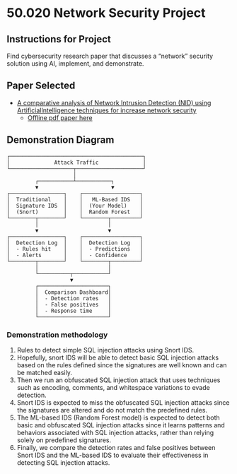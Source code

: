 # 50.020 Network Security Project

## Instructions for Project
Find cybersecurity research paper that discusses a “network” security solution using AI, implement, and demonstrate.

## Paper Selected
- [A comparative analysis of Network Intrusion Detection (NID) using ArtificialIntelligence techniques for increase network security](https://ijsra.net/sites/default/files/IJSRA-2024-2664.pdf)
    - [Offline pdf paper here](docs/IJSRA-2024-2664.pdf)


## Demonstration Diagram

```
┌──────────────────────────────────────────┐
│              Attack Traffic              │
└────────────────────┬─────────────────────┘
                     │
         ┌───────────┴───────────┐
         ▼                       ▼
┌─────────────────┐    ┌──────────────────┐
│  Traditional    │    │   ML-Based IDS   │
│  Signature IDS  │    │  (Your Model)    │
│  (Snort)        │    │  Random Forest   │
└────────┬────────┘    └────────┬─────────┘
         │                      │
         ▼                      ▼
┌─────────────────┐    ┌──────────────────┐
│  Detection Log  │    │  Detection Log   │
│  - Rules hit    │    │  - Predictions   │
│  - Alerts       │    │  - Confidence    │
└────────┬────────┘    └────────┬─────────┘
         │                      │
         └──────────┬───────────┘
                    ▼
         ┌──────────────────────┐
         │  Comparison Dashboard│
         │  - Detection rates   │
         │  - False positives   │
         │  - Response time     │
         └──────────────────────┘
```

### Demonstration methodology
1. Rules to detect simple SQL injection attacks using Snort IDS.
2. Hopefully, snort IDS will be able to detect basic SQL injection attacks based on the rules defined since the signatures are well known and can be matched easily.
3. Then we run an obfuscated SQL injection attack that uses techniques such as encoding, comments, and whitespace variations to evade detection.
4. Snort IDS is expected to miss the obfuscated SQL injection attacks since the signatures are altered and do not match the predefined rules.
5. The ML-based IDS (Random Forest model) is expected to detect both basic and obfuscated SQL injection attacks since it learns patterns and behaviors associated with SQL injection attacks, rather than relying solely on predefined signatures.
6. Finally, we compare the detection rates and false positives between Snort IDS and the ML-based IDS to evaluate their effectiveness in detecting SQL injection attacks.
